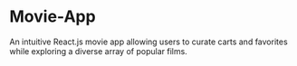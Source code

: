 # Movie-App
An intuitive React.js movie app allowing users to curate carts and favorites while exploring a diverse array of popular films.
